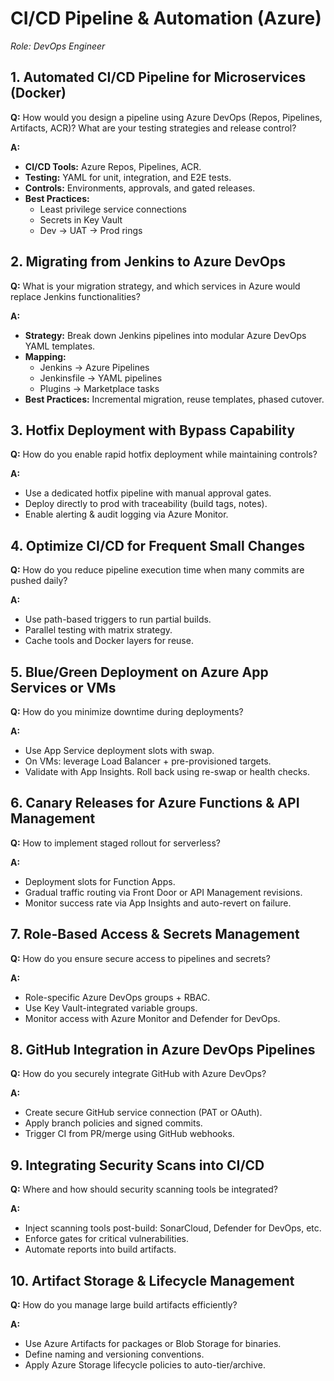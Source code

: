 # CI/CD Pipeline & Automation (Azure)
*Role: DevOps Engineer*

## 1. Automated CI/CD Pipeline for Microservices (Docker)
**Q:** How would you design a pipeline using Azure DevOps (Repos, Pipelines, Artifacts, ACR)? What are your testing strategies and release control?

**A:**
- **CI/CD Tools:** Azure Repos, Pipelines, ACR.
- **Testing:** YAML for unit, integration, and E2E tests.
- **Controls:** Environments, approvals, and gated releases.
- **Best Practices:**
  - Least privilege service connections
  - Secrets in Key Vault
  - Dev → UAT → Prod rings

## 2. Migrating from Jenkins to Azure DevOps
**Q:** What is your migration strategy, and which services in Azure would replace Jenkins functionalities?

**A:**
- **Strategy:** Break down Jenkins pipelines into modular Azure DevOps YAML templates.
- **Mapping:**
  - Jenkins → Azure Pipelines
  - Jenkinsfile → YAML pipelines
  - Plugins → Marketplace tasks
- **Best Practices:** Incremental migration, reuse templates, phased cutover.

## 3. Hotfix Deployment with Bypass Capability
**Q:** How do you enable rapid hotfix deployment while maintaining controls?

**A:**
- Use a dedicated hotfix pipeline with manual approval gates.
- Deploy directly to prod with traceability (build tags, notes).
- Enable alerting & audit logging via Azure Monitor.

## 4. Optimize CI/CD for Frequent Small Changes
**Q:** How do you reduce pipeline execution time when many commits are pushed daily?

**A:**
- Use path-based triggers to run partial builds.
- Parallel testing with matrix strategy.
- Cache tools and Docker layers for reuse.

## 5. Blue/Green Deployment on Azure App Services or VMs
**Q:** How do you minimize downtime during deployments?

**A:**
- Use App Service deployment slots with swap.
- On VMs: leverage Load Balancer + pre-provisioned targets.
- Validate with App Insights. Roll back using re-swap or health checks.

## 6. Canary Releases for Azure Functions & API Management
**Q:** How to implement staged rollout for serverless?

**A:**
- Deployment slots for Function Apps.
- Gradual traffic routing via Front Door or API Management revisions.
- Monitor success rate via App Insights and auto-revert on failure.

## 7. Role-Based Access & Secrets Management
**Q:** How do you ensure secure access to pipelines and secrets?

**A:**
- Role-specific Azure DevOps groups + RBAC.
- Use Key Vault-integrated variable groups.
- Monitor access with Azure Monitor and Defender for DevOps.

## 8. GitHub Integration in Azure DevOps Pipelines
**Q:** How do you securely integrate GitHub with Azure DevOps?

**A:**
- Create secure GitHub service connection (PAT or OAuth).
- Apply branch policies and signed commits.
- Trigger CI from PR/merge using GitHub webhooks.

## 9. Integrating Security Scans into CI/CD
**Q:** Where and how should security scanning tools be integrated?

**A:**
- Inject scanning tools post-build: SonarCloud, Defender for DevOps, etc.
- Enforce gates for critical vulnerabilities.
- Automate reports into build artifacts.

## 10. Artifact Storage & Lifecycle Management
**Q:** How do you manage large build artifacts efficiently?

**A:**
- Use Azure Artifacts for packages or Blob Storage for binaries.
- Define naming and versioning conventions.
- Apply Azure Storage lifecycle policies to auto-tier/archive.
